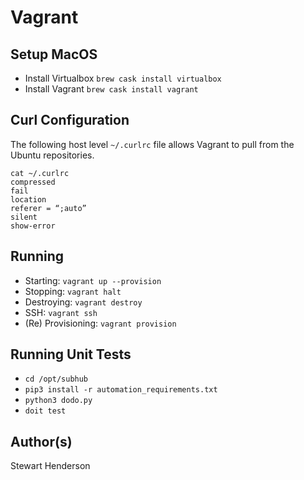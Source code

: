 # Vagrant

## Setup MacOS
* Install Virtualbox `brew cask install virtualbox`
* Install Vagrant `brew cask install vagrant`

## Curl Configuration

The following host level `~/.curlrc` file allows Vagrant to pull from the 
Ubuntu repositories.

```
cat ~/.curlrc
compressed
fail
location
referer = “;auto”
silent
show-error
```

## Running

* Starting: `vagrant up --provision`
* Stopping: `vagrant halt`
* Destroying: `vagrant destroy`
* SSH: `vagrant ssh`
* (Re) Provisioning: `vagrant provision`

## Running Unit Tests

* `cd /opt/subhub`
* `pip3 install -r automation_requirements.txt`
* `python3 dodo.py`
* `doit test`

## Author(s)

Stewart Henderson
